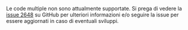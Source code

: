 Le code multiple non sono attualmente supportate. Si prega di vedere la [issue
2648](https://github.com/AntennaPod/AntennaPod/issues/2648) su GitHub per
ulteriori informazioni e/o seguire la issue per essere aggiornati in caso di
eventuali sviluppi.
